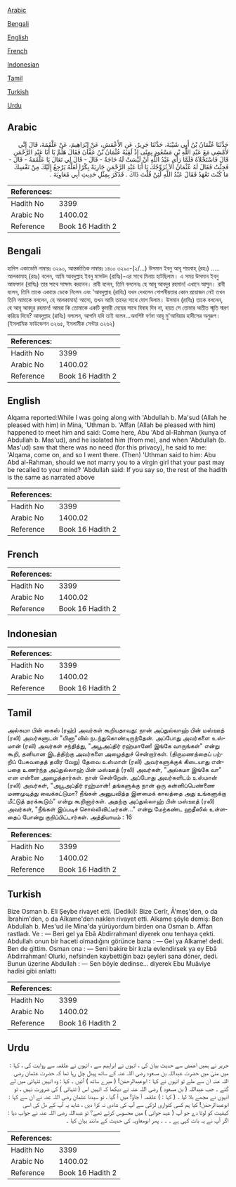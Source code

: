 [Arabic](#arabic)

[Bengali](#bengali)

[English](#english)

[French](#french)

[Indonesian](#indonesian)

[Tamil](#tamil)

[Turkish](#turkish)

[Urdu](#urdu)

## Arabic


<div dir="rtl" lang="ar" style={{fontSize:'larger',backgroundColor:'#f8f9fa',padding:20}}>
حَدَّثَنَا عُثْمَانُ بْنُ أَبِي شَيْبَةَ، حَدَّثَنَا جَرِيرٌ، عَنِ الأَعْمَشِ، عَنْ إِبْرَاهِيمَ، عَنْ عَلْقَمَةَ، قَالَ إِنِّي لأَمْشِي مَعَ عَبْدِ اللَّهِ بْنِ مَسْعُودٍ بِمِنًى إِذْ لَقِيَهُ عُثْمَانُ بْنُ عَفَّانَ فَقَالَ هَلُمَّ يَا أَبَا عَبْدِ الرَّحْمَنِ قَالَ فَاسْتَخْلاَهُ فَلَمَّا رَأَى عَبْدُ اللَّهِ أَنْ لَيْسَتْ لَهُ حَاجَةٌ - قَالَ - قَالَ لِي تَعَالَ يَا عَلْقَمَةُ - قَالَ - فَجِئْتُ فَقَالَ لَهُ عُثْمَانُ أَلاَ نُزَوِّجُكَ يَا أَبَا عَبْدِ الرَّحْمَنِ جَارِيَةً بِكْرًا لَعَلَّهُ يَرْجِعُ إِلَيْكَ مِنْ نَفْسِكَ مَا كُنْتَ تَعْهَدُ فَقَالَ عَبْدُ اللَّهِ لَئِنْ قُلْتَ ذَاكَ ‏.‏ فَذَكَرَ بِمِثْلِ حَدِيثِ أَبِي مُعَاوِيَةَ ‏.‏
</div>
<div style={{backgroundColor:'#f8f9fa',padding:20, marginBottom: 10}}><table> <thead> <tr> <th>References:</th> <th></th> </tr> </thead> <tbody><tr><td>Hadith No</td><td>3399</td></tr><tr><td>Arabic No</td><td>1400.02</td></tr><tr><td>Reference</td><td>Book 16 Hadith 2</td></tr></tbody></table></div>

## Bengali


<div dir="ltr" lang="bn" style={{fontSize:'larger',backgroundColor:'#f8f9fa',padding:20}}>
হাদিস একাডেমি নাম্বারঃ ৩২৯০, আন্তর্জাতিক নাম্বারঃ ১৪০০ ৩২৯০-(২/...) উসমান ইবনু আবূ শায়বাহ্ (রহঃ) ..... আলকামাহ্ (রহঃ) বলেন, আমি আবদুল্লাহ ইবনু মাসউদ (রাযিঃ)-এর সাথে মিনায় হাটছিলাম। এ সময় উসমান ইবনু আফফান (রাযিঃ) তার সাথে সাক্ষাৎ করলেন। রাবী বলেন, তিনি বললেনঃ হে আবূ আবদুর রহমান! এখানে আসুন। রাবী বলেন, তিনি তাকে একান্তে ডেকে নিলেন এবং 'আবদুল্লাহ (রাযিঃ) যখন দেখলেন গোপনীয়তার কোন প্রয়োজন নেই তখন তিনি আমাকে বললেন, হে আলকামাহ! আসো, তখন আমি তাদের সাথে যোগ দিলাম। উসমান (রাযিঃ) তাকে বললেন, হে আবূ আবদুর রহমান! আমরা কি তোমাকে একটি কুমারী মেয়ের সাথে বিবাহ দিব না, হয়ত সে তোমার অতীত স্মৃতি স্মরণ করিয়ে দিবে? আবদুল্লাহ (রাযিঃ) বললেন, আপনি যদি তাই বলেন...অবশিষ্ট বর্ণনা আবূ মু'আবিয়ার হাদীসের অনুরূপ। (ইসলামিক ফাউন্ডেশন ৩২৬৫, ইসলামীক সেন্টার ৩২৬২)
</div>
<div style={{backgroundColor:'#f8f9fa',padding:20, marginBottom: 10}}><table> <thead> <tr> <th>References:</th> <th></th> </tr> </thead> <tbody><tr><td>Hadith No</td><td>3399</td></tr><tr><td>Arabic No</td><td>1400.02</td></tr><tr><td>Reference</td><td>Book 16 Hadith 2</td></tr></tbody></table></div>

## English


<div dir="ltr" lang="en" style={{fontSize:'larger',backgroundColor:'#f8f9fa',padding:20}}>
Alqama reported:While I was going along with 'Abdullah b. Ma'sud (Allah he pleased with him) in Mina, 'Uthman b. 'Affan (Allah be pleased with him) happened to meet him and said: Come here, Abu 'Abd al-Rahman (kunya of Abdullah b. Mas'ud), and he isolated him (from me), and when 'Abdullah (b. Mas'ud) saw that there was no need (for this privacy), he said to me: 'Alqama, come on, and so I went there. (Then) 'Uthman said to him: Abu Abd al-Rahman, should we not marry you to a virgin girl that your past may be recalled to your mind? 'Abdullah said: If you say so, the rest of the hadith is the same as narrated above
</div>
<div style={{backgroundColor:'#f8f9fa',padding:20, marginBottom: 10}}><table> <thead> <tr> <th>References:</th> <th></th> </tr> </thead> <tbody><tr><td>Hadith No</td><td>3399</td></tr><tr><td>Arabic No</td><td>1400.02</td></tr><tr><td>Reference</td><td>Book 16 Hadith 2</td></tr></tbody></table></div>

## French


<div dir="ltr" lang="fr" style={{fontSize:'larger',backgroundColor:'#f8f9fa',padding:20}}>

</div>
<div style={{backgroundColor:'#f8f9fa',padding:20, marginBottom: 10}}><table> <thead> <tr> <th>References:</th> <th></th> </tr> </thead> <tbody><tr><td>Hadith No</td><td>3399</td></tr><tr><td>Arabic No</td><td>1400.02</td></tr><tr><td>Reference</td><td>Book 16 Hadith 2</td></tr></tbody></table></div>

## Indonesian


<div dir="ltr" lang="id" style={{fontSize:'larger',backgroundColor:'#f8f9fa',padding:20}}>

</div>
<div style={{backgroundColor:'#f8f9fa',padding:20, marginBottom: 10}}><table> <thead> <tr> <th>References:</th> <th></th> </tr> </thead> <tbody><tr><td>Hadith No</td><td>3399</td></tr><tr><td>Arabic No</td><td>1400.02</td></tr><tr><td>Reference</td><td>Book 16 Hadith 2</td></tr></tbody></table></div>

## Tamil


<div dir="ltr" lang="ta" style={{fontSize:'larger',backgroundColor:'#f8f9fa',padding:20}}>
அல்கமா பின் கைஸ் (ரஹ்) அவர்கள் கூறியதாவது: நான் அப்துல்லாஹ் பின் மஸ்ஊத் (ரலி) அவர்களுடன் "மினா"வில் நடந்துகொண்டிருந்தேன். அப்போது அவர்களை உஸ்மான் (ரலி) அவர்கள் சந்தித்து, "அபூஅப்திர் ரஹ்மானே! இங்கே வாருங்கள்" என்று கூறி, தனியான இடத்திற்கு அவர்களை அழைத்துச் சென்றார்கள். (திருமணத்தைப் பற்றிப் பேசுவதைத் தவிர வேறு) தேவை உஸ்மான் (ரலி) அவர்களுக்குக் கிடையாது என்பதை உணர்ந்த அப்துல்லாஹ் பின் மஸ்ஊத் (ரலி) அவர்கள், "அல்கமா இங்கே வா" என என்னை அழைத்தார்கள். நான் சென்றேன். அப்போது அவர்களிடம் உஸ்மான் (ரலி) அவர்கள், "அபூஅப்திர் ரஹ்மான்! தங்களுக்கு நான் ஒரு கன்னிப்பெண்ணை மணமுடித்து வைக்கட்டுமா? நீங்கள் அனுபவித்த இளமைக் காலத்தை அது உங்களுக்கு மீட்டுத் தரக்கூடும்" என்று கூறினார்கள். அதற்கு அப்துல்லாஹ் பின் மஸ்ஊத் (ரலி) அவர்கள், "நீங்கள் இப்படிச் சொல்லிவிட்டீர்கள்..." என்று மேற்கண்ட ஹதீஸில் உள்ளதைப் போன்று குறிப்பிட்டார்கள். அத்தியாயம் : 16
</div>
<div style={{backgroundColor:'#f8f9fa',padding:20, marginBottom: 10}}><table> <thead> <tr> <th>References:</th> <th></th> </tr> </thead> <tbody><tr><td>Hadith No</td><td>3399</td></tr><tr><td>Arabic No</td><td>1400.02</td></tr><tr><td>Reference</td><td>Book 16 Hadith 2</td></tr></tbody></table></div>

## Turkish


<div dir="ltr" lang="tr" style={{fontSize:'larger',backgroundColor:'#f8f9fa',padding:20}}>
Bize Osman b. Eli Şeybe rivayet etti. (Dediki): Bize Cerîr, Â'meş'den, o da İbrahim'den, o da Aîkame'den naklen rivayet etti. Alkame şöyle demiş: Ben Abdullah b. Mes'ud ile Mina'da yürüyordum birden ona Osman b. Affan rastladı. Ve : — Beri gel ya Ebâ Abdirrahman! diyerek onu tenhaya çekti. Abdullah onun bir haceti olmadığını görünce bana : — Gel ya Alkame! dedi. Ben de gittim. Osman ona : — Seni bakire bir kızla evlendirsek ya ey Ebâ Abdirrahman! Olurki, nefsinden kaybettiğin bazı şeyleri sana döner, dedi. Bunun üzerine Abdullah : — Sen böyle dedinse... diyerek Ebu Muâviye hadîsi gibi anlattı
</div>
<div style={{backgroundColor:'#f8f9fa',padding:20, marginBottom: 10}}><table> <thead> <tr> <th>References:</th> <th></th> </tr> </thead> <tbody><tr><td>Hadith No</td><td>3399</td></tr><tr><td>Arabic No</td><td>1400.02</td></tr><tr><td>Reference</td><td>Book 16 Hadith 2</td></tr></tbody></table></div>

## Urdu


<div dir="rtl" lang="ur" style={{fontSize:'larger',backgroundColor:'#f8f9fa',padding:20}}>
جریر نے ہمیں اعمش سے حدیث بیان کی ، انہوں نے ابراہیم سے ، انہوں نے علقمہ سے روایت کی ، کہا : میں منیٰ میں حضرت عبداللہ بن مسعود رضی اللہ عنہ کے ساتھ پیدل چل رہا تھا کہ حضرت عثمان رضی اللہ عنہ ان سے ملے تو انہوں نے کہا : ابوعبدالرحمٰن! ( میرے ساتھ ) آئیں ۔ کہا : وہ انہیں تنہائی میں لے گئے ۔ جب عبداللہ ( بن مسعود ) رضی اللہ عنہ نے دیکھا کہ انہیں اس ( تنہائی ) کی ضرورت نہیں ، تو انہوں نے مجھے بلا لیا ۔ ( کہا : ) علقمہ آ جاؤ! میں آ گیا ، تو سیدنا عثمان رضی اللہ عنہ نے ان سے کہا : ابوعبدالرحمٰن! کیا ہم کسی کنواری لڑکی سے آپ کی شادی نہ کرا دیں ، شاید یہ آپ کے دل کی اسی کیفیت کو لوٹا دے جو آپ ( عہد جوانی ) میں محسوس کرتے تھے؟ تو عبداللہ رضی اللہ عنہ نے جواب دیا : اگر آپ نے یہ بات کہی ہے ۔ ۔ ۔ پھر ابومعاویہ کی حدیث کے مانند بیان کیا ۔
</div>
<div style={{backgroundColor:'#f8f9fa',padding:20, marginBottom: 10}}><table> <thead> <tr> <th>References:</th> <th></th> </tr> </thead> <tbody><tr><td>Hadith No</td><td>3399</td></tr><tr><td>Arabic No</td><td>1400.02</td></tr><tr><td>Reference</td><td>Book 16 Hadith 2</td></tr></tbody></table></div>